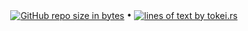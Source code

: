 <p align="center">
  <a href="#"><img src="https://img.shields.io/github/repo-size/andry81/gh-action--accum-board-stats--gh-stats?logo=github" valign="middle" alt="GitHub repo size in bytes" /></a>
• <a href="https://github.com/XAMPPRocky/tokei"><img src="https://tokei.rs/b1/github/andry81/gh-action--accum-board-stats--gh-stats?category=lines" valign="middle" alt="lines of text by tokei.rs" /></a>

